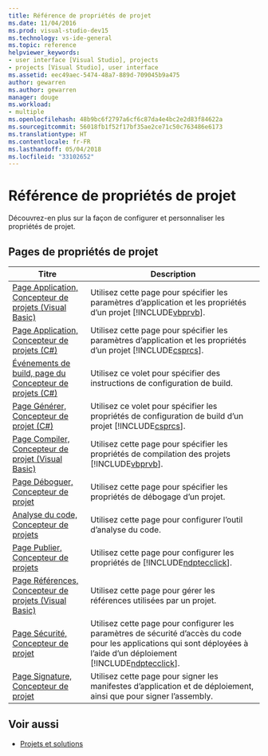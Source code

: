 ```yaml
---
title: Référence de propriétés de projet
ms.date: 11/04/2016
ms.prod: visual-studio-dev15
ms.technology: vs-ide-general
ms.topic: reference
helpviewer_keywords:
- user interface [Visual Studio], projects
- projects [Visual Studio], user interface
ms.assetid: eec49aec-5474-48a7-889d-709045b9a475
author: gewarren
ms.author: gewarren
manager: douge
ms.workload:
- multiple
ms.openlocfilehash: 48b9bc6f2797a6cf6c87da4e4bc2e2d83f84622a
ms.sourcegitcommit: 56018fb1f52f17bf35ae2ce71c50c763486e6173
ms.translationtype: HT
ms.contentlocale: fr-FR
ms.lasthandoff: 05/04/2018
ms.locfileid: "33102652"
---
```

# <a name="project-properties-reference"></a>Référence de propriétés de projet
Découvrez-en plus sur la façon de configurer et personnaliser les propriétés de projet.

## <a name="project-properties-pages"></a>Pages de propriétés de projet

|Titre|Description|
|-----------|-----------------|
|[Page Application, Concepteur de projets (Visual Basic)](../../ide/reference/application-page-project-designer-visual-basic.md)|Utilisez cette page pour spécifier les paramètres d’application et les propriétés d’un projet [!INCLUDE[vbprvb](../../code-quality/includes/vbprvb_md.md)].|
|[Page Application, Concepteur de projets (C#)](../../ide/reference/application-page-project-designer-csharp.md)|Utilisez cette page pour spécifier les paramètres d’application et les propriétés d’un projet [!INCLUDE[csprcs](../../data-tools/includes/csprcs_md.md)].|
|[Événements de build, page du Concepteur de projets (C#)](../../ide/reference/build-events-page-project-designer-csharp.md)|Utilisez ce volet pour spécifier des instructions de configuration de build.|
|[Page Générer, Concepteur de projet (C#)](../../ide/reference/build-page-project-designer-csharp.md)|Utilisez ce volet pour spécifier les propriétés de configuration de build d’un projet [!INCLUDE[csprcs](../../data-tools/includes/csprcs_md.md)].|
|[Page Compiler, Concepteur de projet (Visual Basic)](../../ide/reference/compile-page-project-designer-visual-basic.md)|Utilisez cette page pour spécifier les propriétés de compilation des projets [!INCLUDE[vbprvb](../../code-quality/includes/vbprvb_md.md)].|
|[Page Déboguer, Concepteur de projet](../../ide/reference/debug-page-project-designer.md)|Utilisez cette page pour spécifier les propriétés de débogage d’un projet.|
|[Analyse du code, Concepteur de projets](../../ide/reference/code-analysis-project-designer.md)|Utilisez cette page pour configurer l’outil d’analyse du code.|
|[Page Publier, Concepteur de projets](../../ide/reference/publish-page-project-designer.md)|Utilisez cette page pour configurer les propriétés de [!INCLUDE[ndptecclick](../../deployment/includes/ndptecclick_md.md)].|
|[Page Références, Concepteur de projets (Visual Basic)](../../ide/reference/references-page-project-designer-visual-basic.md)|Utilisez cette page pour gérer les références utilisées par un projet.|
|[Page Sécurité, Concepteur de projet](../../ide/reference/security-page-project-designer.md)|Utilisez cette page pour configurer les paramètres de sécurité d’accès du code pour les applications qui sont déployées à l’aide d’un déploiement [!INCLUDE[ndptecclick](../../deployment/includes/ndptecclick_md.md)].|
|[Page Signature, Concepteur de projet](../../ide/reference/signing-page-project-designer.md)|Utilisez cette page pour signer les manifestes d’application et de déploiement, ainsi que pour signer l’assembly.|

## <a name="see-also"></a>Voir aussi

- [Projets et solutions](../../ide/solutions-and-projects-in-visual-studio.md)
